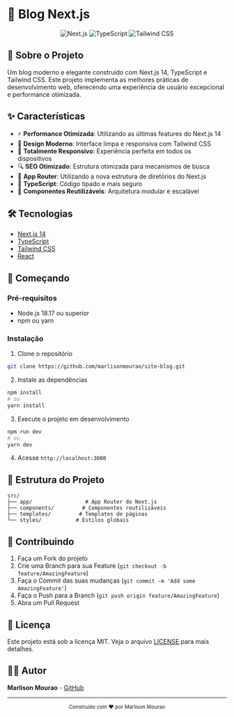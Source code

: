 # 🚀 Blog Next.js

<div align="center">

![Next.js](https://img.shields.io/badge/Next.js-000000?style=for-the-badge&logo=next.js&logoColor=white)
![TypeScript](https://img.shields.io/badge/TypeScript-007ACC?style=for-the-badge&logo=typescript&logoColor=white)
![Tailwind CSS](https://img.shields.io/badge/Tailwind_CSS-38B2AC?style=for-the-badge&logo=tailwind-css&logoColor=white)

</div>

## 📝 Sobre o Projeto

Um blog moderno e elegante construído com Next.js 14, TypeScript e Tailwind CSS. Este projeto implementa as melhores práticas de desenvolvimento web, oferecendo uma experiência de usuário excepcional e performance otimizada.

## ✨ Características

- ⚡ **Performance Otimizada**: Utilizando as últimas features do Next.js 14
- 🎨 **Design Moderno**: Interface limpa e responsiva com Tailwind CSS
- 📱 **Totalmente Responsivo**: Experiência perfeita em todos os dispositivos
- 🔍 **SEO Otimizado**: Estrutura otimizada para mecanismos de busca
- 🚀 **App Router**: Utilizando a nova estrutura de diretórios do Next.js
- 💾 **TypeScript**: Código tipado e mais seguro
- 🎯 **Componentes Reutilizáveis**: Arquitetura modular e escalável

## 🛠️ Tecnologias

- [Next.js 14](https://nextjs.org/)
- [TypeScript](https://www.typescriptlang.org/)
- [Tailwind CSS](https://tailwindcss.com/)
- [React](https://reactjs.org/)

## 🚀 Começando

### Pré-requisitos

- Node.js 18.17 ou superior
- npm ou yarn

### Instalação

1. Clone o repositório

```bash
git clone https://github.com/marlisonmourao/site-blog.git
```

2. Instale as dependências

```bash
npm install
# ou
yarn install
```

3. Execute o projeto em desenvolvimento

```bash
npm run dev
# ou
yarn dev
```

4. Acesse `http://localhost:3000`

## 📁 Estrutura do Projeto

```
src/
├── app/                 # App Router do Next.js
├── components/         # Componentes reutilizáveis
├── templates/         # Templates de páginas
└── styles/           # Estilos globais
```

## 🤝 Contribuindo

1. Faça um Fork do projeto
2. Crie uma Branch para sua Feature (`git checkout -b feature/AmazingFeature`)
3. Faça o Commit das suas mudanças (`git commit -m 'Add some AmazingFeature'`)
4. Faça o Push para a Branch (`git push origin feature/AmazingFeature`)
5. Abra um Pull Request

## 📝 Licença

Este projeto está sob a licença MIT. Veja o arquivo [LICENSE](LICENSE) para mais detalhes.

## 👨‍💻 Autor

**Marlison Mourao** - [GitHub](https://github.com/marlisonmourao)

---

<div align="center">
  <sub>Construído com ❤️ por Marlison Mourao</sub>
</div>
